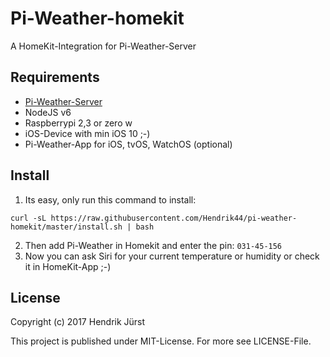 # Pi-Weather-homekit
A HomeKit-Integration for Pi-Weather-Server

## Requirements
* [Pi-Weather-Server](https://github.com/Hendrik44/pi-weather-server)
* NodeJS v6
* Raspberrypi 2,3 or zero w
* iOS-Device with min iOS 10 ;-)
* Pi-Weather-App for iOS, tvOS, WatchOS (optional)

## Install
1. Its easy, only run this command to install:
```
curl -sL https://raw.githubusercontent.com/Hendrik44/pi-weather-homekit/master/install.sh | bash 
```

2. Then add Pi-Weather in Homekit and enter the pin: `031-45-156`
3. Now you can ask Siri for your current temperature or humidity or check it in HomeKit-App ;-)

## License
Copyright (c) 2017 Hendrik Jürst

This project is published under MIT-License. For more see LICENSE-File.
